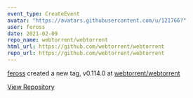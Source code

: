 ```yaml
---
event_type: CreateEvent
avatar: "https://avatars.githubusercontent.com/u/121766?"
user: feross
date: 2021-02-09
repo_name: webtorrent/webtorrent
html_url: https://github.com/webtorrent/webtorrent
repo_url: https://github.com/webtorrent/webtorrent
---
```


<a href='https://github.com/feross' target='_blank'>feross</a> created a new tag, v0.114.0 at <a href='https://github.com/webtorrent/webtorrent' target='_blank'>webtorrent/webtorrent</a>

<a href='https://github.com/webtorrent/webtorrent' target='_blank'>View Repository</a>